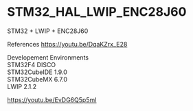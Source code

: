 # STM32_HAL_LWIP_ENC28J60
STM32 + LWIP + ENC28J60

References
https://youtu.be/DqaKZrx_E28

Developement Environments <br>
STM32F4 DISCO <br>
STM32CubeIDE 1.9.0 <br>
STM32CubeMX 6.7.0 <br>
LWIP 2.1.2 <br>

https://youtu.be/EvDG6Q5p5mI
